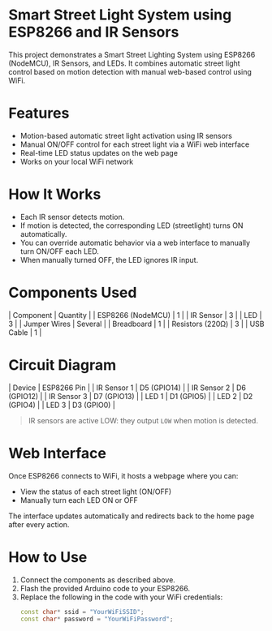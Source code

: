 # Smart Street Light System using ESP8266 and IR Sensors

This project demonstrates a Smart Street Lighting System using ESP8266 (NodeMCU), IR Sensors, and LEDs. It combines automatic street light control based on motion detection with manual web-based control using WiFi.

#  Features

-  Motion-based automatic street light activation using IR sensors
-  Manual ON/OFF control for each street light via a WiFi web interface
-  Real-time LED status updates on the web page
-  Works on your local WiFi network

#  How It Works

- Each IR sensor detects motion.
- If motion is detected, the corresponding LED (streetlight) turns ON automatically.
- You can override automatic behavior via a web interface to manually turn ON/OFF each LED.
- When manually turned OFF, the LED ignores IR input.

# Components Used

| Component         | Quantity |
| ESP8266 (NodeMCU) | 1        |
| IR Sensor         | 3        |
| LED               | 3        |
| Jumper Wires      | Several  |
| Breadboard        | 1        |
| Resistors (220Ω)  | 3        |
| USB Cable         | 1        |

# Circuit Diagram

| Device       | ESP8266 Pin |
| IR Sensor 1  | D5 (GPIO14) |
| IR Sensor 2  | D6 (GPIO12) |
| IR Sensor 3  | D7 (GPIO13) |
| LED 1        | D1 (GPIO5)  |
| LED 2        | D2 (GPIO4)  |
| LED 3        | D3 (GPIO0)  |

> IR sensors are active LOW: they output `LOW` when motion is detected.

# Web Interface

Once ESP8266 connects to WiFi, it hosts a webpage where you can:

- View the status of each street light (ON/OFF)
- Manually turn each LED ON or OFF

The interface updates automatically and redirects back to the home page after every action.

# How to Use

1. Connect the components as described above.
2. Flash the provided Arduino code to your ESP8266.
3. Replace the following in the code with your WiFi credentials:
   ```cpp
   const char* ssid = "YourWiFiSSID";
   const char* password = "YourWiFiPassword";
